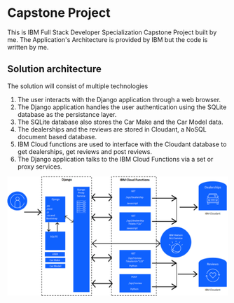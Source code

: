 # Capstone Project

This is IBM Full Stack Developer Specialization Capstone Project built by me. The Application's Architecture is provided by IBM but the code is written by me.

## Solution architecture
The solution will consist of multiple technologies

1. The user interacts with the Django application through a web browser.
2. The Django application handles the user authentication using the SQLite database as the persistance layer.
3. The SQLite database also stores the Car Make and the Car Model data.
4. The dealerships and the reviews are stored in Cloudant, a NoSQL document based database.
5. IBM Cloud functions are used to interface with the Cloudant database to get dealerships, get reviews and post reviews.
6. The Django application talks to the IBM Cloud Functions via a set or proxy services.

![Architecture](docs/Architecture.png)
